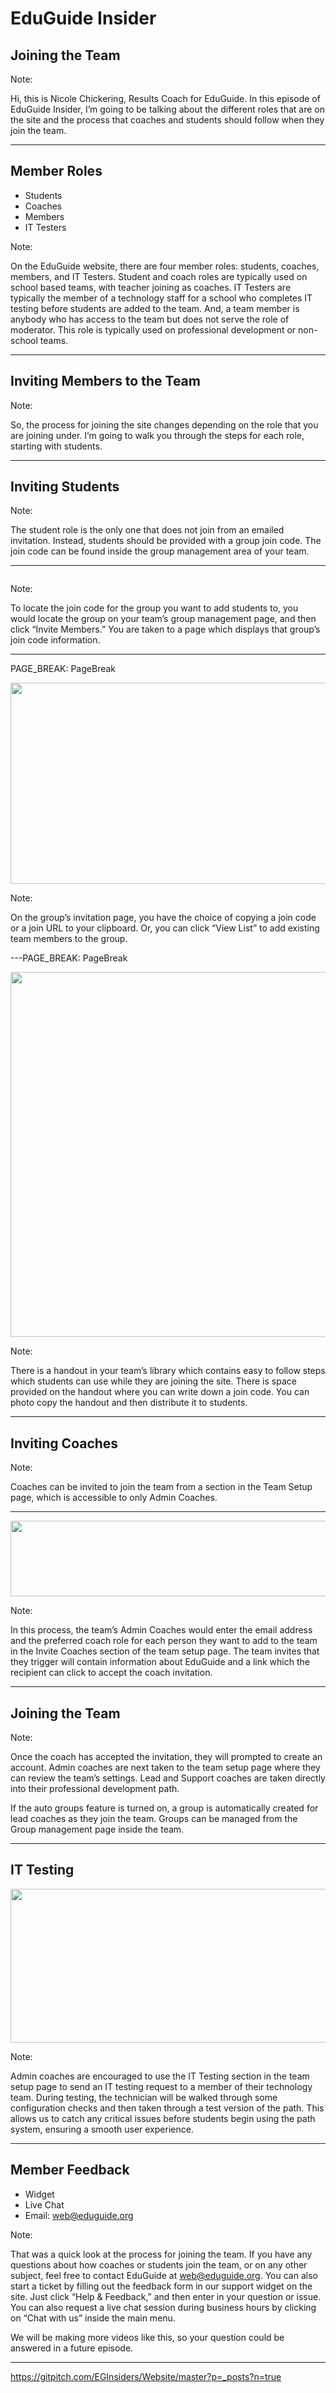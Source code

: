 # EduGuide Insider

## Joining the Team

Note:

Hi, this is Nicole Chickering, Results Coach for EduGuide. In this episode of EduGuide Insider, I’m going to be talking about the different roles that are on the site and the process that coaches and students should follow when they join the team.

---


## Member Roles
<ul>
 	<li>Students</li>
 	<li>Coaches</li>
 	<li>Members</li>
 	<li>IT Testers</li>
</ul>
Note:

On the EduGuide website, there are four member roles: students, coaches, members, and IT Testers. Student and coach roles are typically used on school based teams, with teacher joining as coaches. IT Testers are typically the member of a technology staff for a school who completes IT testing before students are added to the team. And, a team member is anybody who has access to the team but does not serve the role of moderator. This role is typically used on professional development or non-school teams.

---

## Inviting Members to the Team

Note:

So, the process for joining the site changes depending on the role that you are joining under. I’m going to walk you through the steps for each role, starting with students.

---

## Inviting Students

Note:

The student role is the only one that does not join from an emailed invitation. Instead, students should be provided with a group join code. The join code can be found inside the group management area of your team.

---


<img title="" src="http://eginsider.gazerbeam.com/wp-content/uploads/2018/09/null-8.png" alt=""  />

Note:

To locate the join code for the group you want to add students to, you would locate the group on your team’s group management page, and then click “Invite Members.” You are taken to a page which displays that group’s join code information.

---

PAGE_BREAK: PageBreak

<img title="" src="http://eginsider.gazerbeam.com/wp-content/uploads/2018/09/null-9.png" alt="" width="816" height="322" />

Note:

On the group’s invitation page, you have the choice of copying a join code or a join URL to your clipboard. Or, you can click “View List” to add existing team members to the group.

---PAGE_BREAK: PageBreak

<img title="" src="http://eginsider.gazerbeam.com/wp-content/uploads/2018/09/null-10.png" alt="" width="589" height="584" />

Note:

There is a handout in your team’s library which contains easy to follow steps which students can use while they are joining the site. There is space provided on the handout where you can write down a join code. You can photo copy the handout and then distribute it to students.

---

## Inviting Coaches

Note:

Coaches can be invited to join the team from a section in the Team Setup page, which is accessible to only Admin Coaches.

---

<img title="" src="http://eginsider.gazerbeam.com/wp-content/uploads/2018/09/null-11.png" alt="" width="832" height="121" />

Note:

In this process, the team’s Admin Coaches would enter the email address and the preferred coach role for each person they want to add to the team in the Invite Coaches section of the team setup page. The team invites that they trigger will contain information about EduGuide and a link which the recipient can click to accept the coach invitation.

---

## Joining the Team

Note:

Once the coach has accepted the invitation, they will prompted to create an account. Admin coaches are next taken to the team setup page where they can review the team’s settings. Lead and Support coaches are taken directly into their professional development path.

If the auto groups feature is turned on, a group is automatically created for lead coaches as they join the team. Groups can be managed from the Group management page inside the team.

---

## IT Testing

<img title="" src="http://eginsider.gazerbeam.com/wp-content/uploads/2018/09/null-12.png" alt="" width="864" height="246" />

Note:

Admin coaches are encouraged to use the IT Testing section in the team setup page to send an IT testing request to a member of their technology team. During testing, the technician will be walked through some configuration checks and then taken through a test version of the path. This allows us to catch any critical issues before students begin using the path system, ensuring a smooth user experience.

---

## Member Feedback
<ul>
 	<li>Widget</li>
 	<li>Live Chat</li>
 	<li>Email: <a href="mailto:web@eduguide.org">web@eduguide.org</a></li>
</ul>
Note:

That was a quick look at the process for joining the team. If you have any questions about how coaches or students join the team, or on any other subject, feel free to contact EduGuide at <a href="mailto:web@eduguide.org">web@eduguide.org</a>. You can also start a ticket by filling out the feedback form in our support widget on the site. Just click “Help &amp; Feedback,” and then enter in your question or issue. You can also request a live chat session during business hours by clicking on “Chat with us” inside the main menu.

We will be making more videos like this, so your question could be answered in a future episode.

---

https://gitpitch.com/EGInsiders/Website/master?p=_posts?n=true
